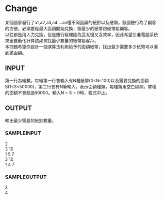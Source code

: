 # Change
某個國家發行了a1,a2,a3,a4….an種不同面額的紙鈔以及硬幣。該國銀行為了顧客的方便，必須要從最大面額開始兌換，換最少的紙幣跟硬幣給顧客。  
以往都是用人力兌換，但是銀行經理認為這太慢又沒效率，因此希望引進電腦系統來全自動化計算該如何找最少數量的紙幣給客戶。  
本問題希望你設計一個演算法利用給予的面額紙幣，找出最少需要多少紙幣可以湊到該面額。
## INPUT
第一行為組數。每組第一行會輸入有N種紙幣(0<N<100)以及需要兌換的面額S(1<S<50000)，第二行會有N筆輸入，表示面額種類，每種類用空白隔開，幣種的面額不會超過50000。輸入N = S = 0時，程式中止。
## OUTPUT
輸出最少需要的紙鈔數量。
### SAMPLEINPUT
2  
3 10  
1 5 7  
3 10  
1 4 7
### SAMPLEOUTPUT
2  
4
